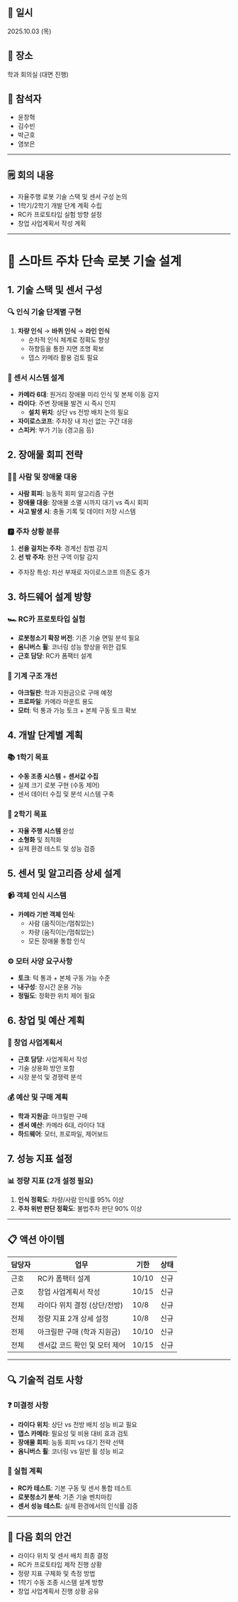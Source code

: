 ## 📅 일시
2025.10.03 (목)

## 📍 장소
학과 회의실 (대면 진행)

## 👥 참석자
- 윤창혁 
- 김수빈
- 박근호 
- 염보은

---

## 🗒️ 회의 내용
- 자율주행 로봇 기술 스택 및 센서 구성 논의
- 1학기/2학기 개발 단계 계획 수립
- RC카 프로토타입 실험 방향 설정
- 창업 사업계획서 작성 계획

---

# 🚗 스마트 주차 단속 로봇 기술 설계

## 1. 기술 스택 및 센서 구성

### 🔍 인식 기술 단계별 구현
1. **차량 인식** → **바퀴 인식** → **라인 인식**
   - 순차적 인식 체계로 정확도 향상
   - 하향등을 통한 지면 조명 확보
   - 뎁스 카메라 활용 검토 필요

### 📡 센서 시스템 설계
- **카메라 6대**: 원거리 장애물 미리 인식 및 본체 이동 감지
- **라이다**: 주변 장애물 발견 시 즉시 인지
  - **설치 위치**: 상단 vs 전방 배치 논의 필요
- **자이로스코프**: 주차장 내 차선 없는 구간 대응
- **스피커**: 부가 기능 (경고음 등)

## 2. 장애물 회피 전략

### 🚶‍♂️ 사람 및 장애물 대응
- **사람 회피**: 능동적 회피 알고리즘 구현
- **장애물 대응**: 장애물 소멸 시까지 대기 vs 즉시 회피
- **사고 발생 시**: 충돌 기록 및 데이터 저장 시스템

### 🅿️ 주차 상황 분류
1. **선을 걸치는 주차**: 경계선 침범 감지
2. **선 밖 주차**: 완전 구역 이탈 감지
- 주차장 특성: 차선 부재로 자이로스코프 의존도 증가

## 3. 하드웨어 설계 방향

### 🏎️ RC카 프로토타입 실험
- **로봇청소기 확장 버전**: 기존 기술 면밀 분석 필요
- **옴니버스 휠**: 코너링 성능 향상을 위한 검토
- **근호 담당**: RC카 폼팩터 설계

### 🔧 기계 구조 개선
- **아크릴판**: 학과 지원금으로 구매 예정
- **프로파일**: 카메라 마운트 용도
- **모터**: 턱 통과 가능 토크 + 본체 구동 토크 확보

## 4. 개발 단계별 계획

### 📚 1학기 목표
- **수동 조종 시스템** + **센서값 수집**
- 실제 크기 로봇 구현 (수동 제어)
- 센서 데이터 수집 및 분석 시스템 구축

### 🤖 2학기 목표  
- **자율 주행 시스템** 완성
- **소형화** 및 최적화
- 실제 환경 테스트 및 성능 검증

## 5. 센서 및 알고리즘 상세 설계

### 📹 객체 인식 시스템
- **카메라 기반 객체 인식**:
  - 사람 (움직이는/멈춰있는)
  - 차량 (움직이는/멈춰있는)
  - 모든 장애물 통합 인식

### ⚙️ 모터 사양 요구사항
- **토크**: 턱 통과 + 본체 구동 가능 수준
- **내구성**: 장시간 운용 가능
- **정밀도**: 정확한 위치 제어 필요

## 6. 창업 및 예산 계획

### 📄 창업 사업계획서
- **근호 담당**: 사업계획서 작성
- 기술 상용화 방안 포함
- 시장 분석 및 경쟁력 분석

### 💰 예산 및 구매 계획
- **학과 지원금**: 아크릴판 구매
- **센서 예산**: 카메라 6대, 라이다 1대
- **하드웨어**: 모터, 프로파일, 제어보드

## 7. 성능 지표 설정

### 📊 정량 지표 (2개 설정 필요)
1. **인식 정확도**: 차량/사람 인식률 95% 이상
2. **주차 위반 판단 정확도**: 불법주차 판단 90% 이상

---

## 📋 액션 아이템

| 담당자 | 업무 | 기한 | 상태 |
|--------|------|------|------|
| 근호 | RC카 폼팩터 설계 | 10/10 | 신규 |
| 근호 | 창업 사업계획서 작성 | 10/15 | 신규 |
| 전체 | 라이다 위치 결정 (상단/전방) | 10/8 | 신규 |
| 전체 | 정량 지표 2개 상세 설정 | 10/8 | 신규 |
| 전체 | 아크릴판 구매 (학과 지원금) | 10/10 | 신규 |
| 전체 | 센서값 코드 확인 및 모터 제어 | 10/15 | 신규 |

---

## 🔍 기술적 검토 사항

### ❓ 미결정 사항
- **라이다 위치**: 상단 vs 전방 배치 성능 비교 필요
- **뎁스 카메라**: 필요성 및 비용 대비 효과 검토
- **장애물 회피**: 능동 회피 vs 대기 전략 선택
- **옴니버스 휠**: 코너링 vs 일반 휠 성능 비교

### 🔬 실험 계획
- **RC카 테스트**: 기본 구동 및 센서 통합 테스트
- **로봇청소기 분석**: 기존 기술 벤치마킹
- **센서 성능 테스트**: 실제 환경에서의 인식률 검증

---

## 📝 다음 회의 안건
- 라이다 위치 및 센서 배치 최종 결정
- RC카 프로토타입 제작 진행 상황
- 정량 지표 구체화 및 측정 방법
- 1학기 수동 조종 시스템 설계 방향
- 창업 사업계획서 진행 상황 공유
